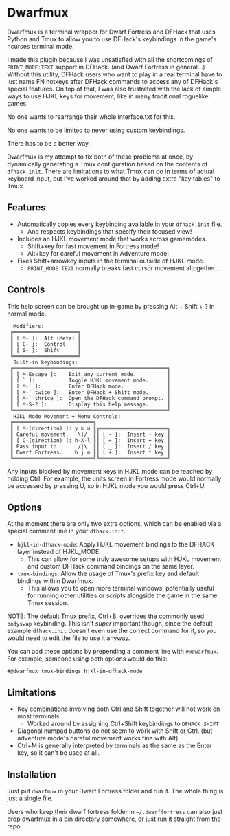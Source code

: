 
# Dwarfmux

Dwarfmux is a terminal wrapper for Dwarf Fortress and DFHack that uses Python and Tmux to allow you to use DFHack's keybindings in the game's ncurses terminal mode.

I made this plugin because I was unsatisfied with all the shortcomings of `PRINT_MODE:TEXT` support in DFHack. (and Dwarf Fortress in general...) 
Without this utility, DFHack users who want to play in a real terminal have to just name FN hotkeys after DFHack commands to access any of DFHack's special features. 
On top of that, I was also frustrated with the lack of simple ways to use HJKL keys for movement, like in many traditional roguelike games.

No one wants to rearrange their whole interface.txt for this.

No one wants to be limited to never using custom keybindings.

There has to be a better way.

Dwarfmux is my attempt to fix both of these problems at once, by dynamically generating a Tmux configuration based on the contents of `dfhack.init`. 
There are limitations to what Tmux can do in terms of actual keyboard input, but I've worked around that by adding extra "key tables" to Tmux.

## Features

- Automatically copies every keybinding available in your `dfhack.init` file.
    * And respects keybindings that specify their focused view!
- Includes an HJKL movement mode that works across gamemodes.
    * Shift+key for fast movement in Fortress mode!
    * Alt+key for careful movement in Adventure mode!
- Fixes Shift+arrowkey inputs in the terminal outside of HJKL mode. 
    * `PRINT_MODE:TEXT` normally breaks fast cursor movement altogether...

## Controls

This help screen can be brought up in-game by pressing Alt + Shift + ? in normal mode.
```
  Modifiers:
 ╔═════════════════════╗
 ║ [ M- ]:  Alt (Meta) ║
 ║ [ C- ]:  Control    ║
 ║ [ S- ]:  Shift      ║
 ╚═════════════════════╝
  Built-in keybindings:
 ╔══════════════════════════════════════════════════╗
 ║ [ M-Escape ]:    Exit any current mode.          ║
 ║ [ ` ]:           Toggle HJKL movement mode.      ║
 ║ [ M-` ]:         Enter DFHack mode.              ║
 ║ [ M-` twice ]:   Enter DFHack + Shift mode.      ║
 ║ [ M-` thrice ]:  Open the DFHack command prompt. ║
 ║ [ M-S-? ]:       Display this help message.      ║
 ╚══════════════════════════════════════════════════╝
  HJKL Mode Movement + Menu Controls:
 ╔══════════════════════════╗
 ║ [ M-(direction) ]: y k u ║╔══════════════════════╗
 ║ Careful movement.   \|/  ║║ [ - ]:  Insert - key ║
 ║ [ C-(direction) ]: h-X-l ║║ [ = ]:  Insert + key ║
 ║ Pass input to       /|\  ║║ [ _ ]:  Insert / key ║
 ║ Dwarf Fortress.    b j n ║║ [ + ]:  Insert * key ║
 ╚══════════════════════════╝╚══════════════════════╝
```
Any inputs blocked by movement keys in HJKL mode can be reached by holding Ctrl.
For example, the units screen in Fortress mode would normally be accessed by pressing U, so in HJKL mode you would press Ctrl+U.

## Options

At the moment there are only two extra options, which can be enabled via a special comment line in your `dfhack.init`.

- `hjkl-in-dfhack-mode`: Apply HJKL movement bindings to the DFHACK layer instead of HJKL_MODE.
    * This can allow for some truly awesome setups with HJKL movement and custom DFHack command bindings on the same layer.
- `tmux-bindings`: Allow the usage of Tmux's prefix key and default bindings within Dwarfmux.
    * This allows you to open more terminal windows, potentially useful for running other utilities or scripts alongside the game in the same Tmux session.

NOTE: The default Tmux prefix, Ctrl+B, overrides the commonly used `bodyswap` keybinding. This isn't _super_ important though, since the default example `dfhack.init` doesn't even use the correct command for it, so you would need to edit the file to use it anyway.

You can add these options by prepending a comment line with `#@dwarfmux`. For example, someone using both options would do this:
```
#@dwarfmux tmux-bindings hjkl-in-dfhack-mode
```

## Limitations

- Key combinations involving both Ctrl and Shift together will not work on most terminals.
    * Worked around by assigning Ctrl+Shift keybindings to `DFHACK_SHIFT`
- Diagonal numpad buttons do not seem to work with Shift or Ctrl. (but adventure mode's careful movement works fine with Alt)
- Ctrl+M is generally interpreted by terminals as the same as the Enter key, so it can't be used at all. 

## Installation

Just put `dwarfmux` in your Dwarf Fortress folder and run it.
The whole thing is just a single file.

Users who keep their dwarf fortress folder in `~/.dwarffortress` can also just drop dwarfmux in a bin directory somewhere, or just run it straight from the repo.

